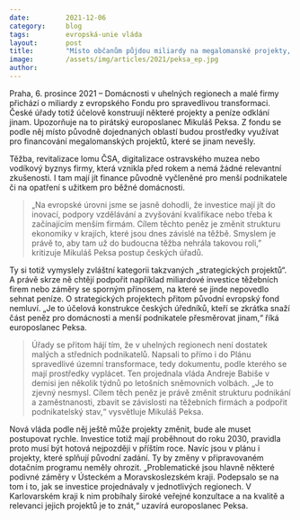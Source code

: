 ```yaml
---
date:         2021-12-06
category:     blog
tags:         evropská-unie vláda
layout:       post
title:        "Místo občanům půjdou miliardy na megalomanské projekty, které se jinam nevešly, říká Peksa"
image:        /assets/img/articles/2021/peksa_ep.jpg
author:       
---
```


Praha, 6. prosince 2021 – Domácnosti v uhelných regionech a malé firmy přichází o miliardy z evropského Fondu pro spravedlivou transformaci. České úřady totiž účelově konstruují některé projekty a peníze odklání jinam. Upozorňuje na to pirátský europoslanec Mikuláš Peksa. Z fondu se podle něj místo původně dojednaných oblastí budou prostředky využívat pro financování megalomanských projektů, které se jinam nevešly. 

Těžba, revitalizace lomu ČSA, digitalizace ostravského muzea nebo vodíkový byznys firmy, která vznikla před rokem a nemá žádné relevantní zkušenosti. I tam mají jít finance původně vyčleněné pro menší podnikatele či na opatření s užitkem pro běžné domácnosti.

> „Na evropské úrovni jsme se jasně dohodli, že investice mají jít do inovací, podpory vzdělávání a zvyšování kvalifikace nebo třeba k začínajícím menším firmám. Cílem těchto peněz je změnit strukturu ekonomiky v krajích, které jsou dnes závislé na těžbě. Smyslem je právě to, aby tam už do budoucna těžba nehrála takovou roli,” kritizuje Mikuláš Peksa postup českých úřadů.

Ty si totiž vymyslely zvláštní kategorii takzvaných „strategických projektů“. A právě skrze ně chtějí podpořit například miliardové investice těžebních firem nebo záměry se sporným přínosem, na které se jinde nepovedlo sehnat peníze. O strategických projektech přitom původní evropský fond nemluví. „Je to účelová konstrukce českých úředníků, kteří se zkrátka snaží část peněz pro domácnosti a menší podnikatele přesměrovat jinam,“ říká europoslanec Peksa.

> Úřady se přitom hájí tím, že v uhelných regionech není dostatek malých a středních podnikatelů. Napsali to přímo i do Plánu spravedlivé územní transformace, tedy dokumentu, podle kterého se mají prostředky vyplácet. Ten projednala vláda Andreje Babiše v demisi jen několik týdnů po letošních sněmovních volbách. „Je to zjevný nesmysl. Cílem těch peněz je právě změnit strukturu podnikání a zaměstnanosti, zbavit se závislosti na těžebních firmách a podpořit podnikatelský stav,“ vysvětluje Mikuláš Peksa.

Nová vláda podle něj ještě může projekty změnit, bude ale muset postupovat rychle. Investice totiž mají proběhnout do roku 2030, pravidla proto musí být hotová nejpozději v příštím roce. Navíc jsou v plánu i projekty, které splňují původní zadání. Ty by změny v připravovaném dotačním programu neměly ohrozit. „Problematické jsou hlavně některé podivné záměry v Ústeckém a Moravskoslezském kraji. Podepsalo se na tom i to, jak se investice projednávaly v jednotlivých regionech. V Karlovarském kraji k nim probíhaly široké veřejné konzultace a na kvalitě a relevanci jejich projektů je to znát,“ uzavírá europoslanec Peksa.
